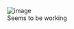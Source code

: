 ![image](https://github.com/user-attachments/assets/3aab78e5-f9de-4882-9692-4384852f2379) \
Seems to be working
